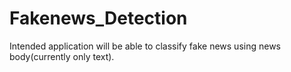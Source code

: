 # Fakenews_Detection
Intended application will be able to classify fake news using news body(currently only text).

